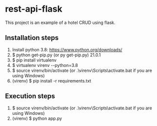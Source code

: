 # rest-api-flask
This project is an example of a hotel CRUD using flask.

## Installation steps
1. Install python 3.8: https://www.python.org/downloads/
2. $ python get-pip.py (or py get-pip.py) 21.0.1
3. $ pip install virtualenv
4. $ virtualenv virenv --python=3.8
5. $ source virenv/bin/activate (or .\virenv\Scripts\activate.bat if you are using Windows)
6. (virenv) $ pip install -r requirements.txt

## Execution steps
1. $ source virenv/bin/activate (or .\virenv\Scripts\activate.bat if you are using Windows)
2. (virenv) $ python app.py

